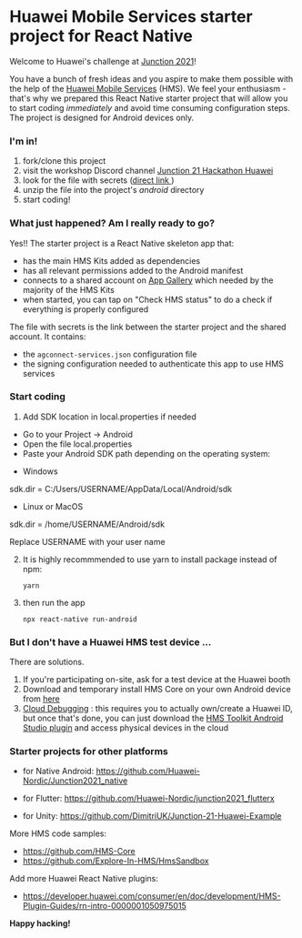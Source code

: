 # Huawei Mobile Services starter project for React Native
Welcome to Huawei's challenge at [Junction 2021](https://www.junction2021.com/challenges/huawei)!

You have a bunch of fresh ideas and you aspire to make them possible with the help of the [Huawei Mobile Services](https://developer.huawei.com/consumer/en/hms) (HMS). We feel your enthusiasm - that's why we prepared this React Native starter project that will allow you to start coding *immediately* and avoid time consuming configuration steps. The project is designed for Android devices only.



### I'm in!

1. fork/clone this project
2. visit the workshop Discord channel [Junction 21 Hackathon Huawei](https://discord.gg/8ZSdWKmzDS) 
3. look for the file with secrets ([direct link ]())
4. unzip the file into the project's *android* directory
5. start coding!



### What just happened? Am I really ready to go?

Yes!! The starter project is a React Native skeleton app that:

- has the main HMS Kits added as dependencies 
- has all relevant permissions added to the Android manifest
- connects to a shared account on [App Gallery](https://consumer.huawei.com/en/mobileservices/appgallery/) which needed by the majority of the HMS Kits
- when started, you can tap on "Check HMS status" to do a check if everything is properly configured

The file with secrets is the link between the starter project and the shared account. It contains:

- the `agconnect-services.json` configuration file
- the signing configuration needed to authenticate this app to use HMS services

### Start coding
1. Add  SDK location in local.properties if needed
- Go to your Project -> Android
- Open the file local.properties
- Paste your Android SDK path depending on the operating system:
+ Windows

sdk.dir = C:/Users/USERNAME/AppData/Local/Android/sdk

+ Linux or MacOS

sdk.dir = /home/USERNAME/Android/sdk

Replace USERNAME with your user name

2. It is highly recommmended to use yarn to install package instead of npm:
    ```
    yarn 
    ```
3. then run the app

    ```
    npx react-native run-android
    ```

### But I don't have a Huawei HMS test device ...

There are solutions.

1. If you're participating on-site, ask for a test device at the Huawei booth
2. Download and temporary install HMS Core on your own Android device from [here](https://appgallery.cloud.huawei.com/appdl/C10132067)
3. [Cloud Debugging](https://developer.huawei.com/consumer/en/doc/development/Tools-Guides/CloudDebugging-introduction) : this requires you to actually own/create a Huawei ID, but once that's done, you can just download the [HMS Toolkit Android Studio plugin](https://developer.huawei.com/consumer/en/doc/development/Tools-Guides/installation-0000001050145206) and access physical devices in the cloud



### Starter projects for other platforms

- for Native Android: https://github.com/Huawei-Nordic/Junction2021_native

- for Flutter: https://github.com/Huawei-Nordic/junction2021_flutterx

- for Unity: https://github.com/DimitriUK/Junction-21-Huawei-Example

  

More HMS code samples:

- https://github.com/HMS-Core 
- https://github.com/Explore-In-HMS/HmsSandbox

Add more Huawei React Native plugins:
- https://developer.huawei.com/consumer/en/doc/development/HMS-Plugin-Guides/rn-intro-0000001050975015


**Happy hacking!**
